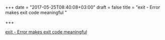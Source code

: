 +++
date = "2017-05-25T08:40:08+03:00"
draft = false
title = "exit - Error makes exit code meaningful "

+++

<p><a href="https://t.co/7dTpwJ2mYT">exit - Error makes exit code meaningful </a></p>